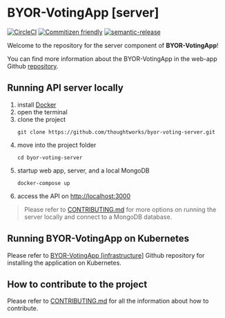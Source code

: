 # BYOR-VotingApp [server]

[![CircleCI](https://circleci.com/gh/thoughtworks/byor-voting-server.svg?style=svg)](https://circleci.com/gh/thoughtworks/byor-voting-server) [![Commitizen friendly](https://img.shields.io/badge/commitizen-friendly-brightgreen.svg)](http://commitizen.github.io/cz-cli/) [![semantic-release](https://img.shields.io/badge/%20%20%F0%9F%93%A6%F0%9F%9A%80-semantic--release-e10079.svg)](https://github.com/semantic-release/semantic-release)

Welcome to the repository for the server component of **BYOR-VotingApp**!

You can find more information about the BYOR-VotingApp in the web-app Github [repository](https://github.com/thoughtworks/byor-voting-web-app).

## Running API server locally

1. install [Docker](https://www.docker.com/get-started)
1. open the terminal
1. clone the project
    ```shell
    git clone https://github.com/thoughtworks/byor-voting-server.git
    ```
1. move into the project folder
    ```shell
    cd byor-voting-server
    ```
1. startup web app, server, and a local MongoDB
    ```shell
    docker-compose up
    ```
1. access the API on [http://localhost:3000](http://localhost:3000)

> Please refer to [CONTRIBUTING.md](CONTRIBUTING.md) for more options on running the server locally and connect to a MongoDB database.

## Running BYOR-VotingApp on Kubernetes

Please refer to [BYOR-VotingApp \[infrastructure\]](https://github.com/thoughtworks/byor-voting-infrastructure) Github repository for installing the application on Kubernetes.

## How to contribute to the project

Please refer to [CONTRIBUTING.md](CONTRIBUTING.md) for all the information about how to contribute.
